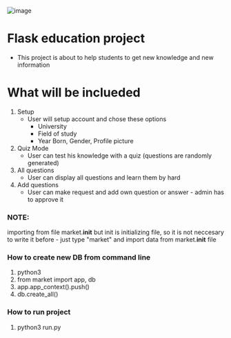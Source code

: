 ![image](https://github.com/wojnys/flask-education-web/assets/77916807/686f83df-8d10-4ee5-8e55-f23aafc85d94)

# Flask education project 
- This project is about to help students to get new knowledge and new information

# What will be inclueded
1. Setup 
    - User will setup account and chose these options
      - University
      - Field of study
      - Year Born, Gender, Profile picture
2. Quiz Mode
   - User can test his knowledge with a quiz (questions are randomly generated)
3. All questions
   - User can display all questions and learn them by hard
4. Add questions 
   - User can make request and add own question or answer - admin has to approve it 

### NOTE:
importing from file market.__init__ but init is initializing file,
so it is not neccesary to write it before - just type "market" and import data from market.__init__ file

### How to create new DB from command line 
1. python3
2. from market import app, db
3. app.app_context().push()
4. db.create_all()

### How to run project 
1. python3 run.py
